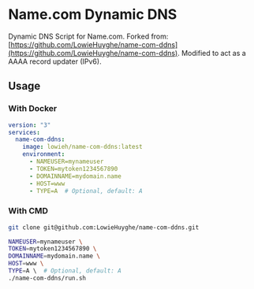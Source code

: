 # Name.com Dynamic DNS

Dynamic DNS Script for Name.com. Forked from: [https://github.com/LowieHuyghe/name-com-ddns](https://github.com/LowieHuyghe/name-com-ddns). Modified to act as a AAAA record updater (IPv6).

## Usage

### With Docker

```yaml
version: "3"
services:
  name-com-ddns:
    image: lowieh/name-com-ddns:latest
    environment:
      - NAMEUSER=mynameuser
      - TOKEN=mytoken1234567890
      - DOMAINNAME=mydomain.name
      - HOST=www
      - TYPE=A  # Optional, default: A
```

### With CMD

```bash
git clone git@github.com:LowieHuyghe/name-com-ddns.git

NAMEUSER=mynameuser \
TOKEN=mytoken1234567890 \
DOMAINNAME=mydomain.name \
HOST=www \
TYPE=A \  # Optional, default: A
./name-com-ddns/run.sh
```
